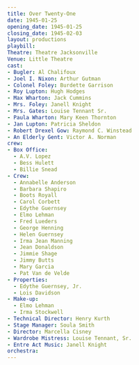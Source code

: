 ```yaml
---
title: Over Twenty-One
date: 1945-01-25
opening_date: 1945-01-25
closing_date: 1945-02-03
layout: productions
playbill:
Theatre: Theatre Jacksonville
Venue: Little Theatre
cast:
- Bugler: Al Chalifoux
- Joel I. Nixon: Arthur Gutman
- Colonel Foley: Burdette Garrison
- Roy Lupton: Hugh Hodges
- Max Wharton: Jack Cummins
- Mrs. Foley: Janell Knight
- Mrs. Gates: Louise Tennant Sr.
- Paula Wharton: Mary Keen Thornton
- Jan Lupton: Patricia Sheldon
- Robert Drexel Gow: Raymond C. Winstead
- An Elderly Gent: Victor A. Norman
crew:
- Box Office:
  - A.V. Lopez
  - Bess Hulett
  - Billie Snead
- Crew:
  - Annabelle Anderson
  - Barbara Shapiro
  - Boots Royall
  - Carol Corbett
  - Edythe Guernsey
  - Elmo Lehman
  - Fred Lueders
  - George Henning
  - Helen Guernsey
  - Irma Jean Manning
  - Jean Donaldson
  - Jimmie Shage
  - Jimmy Butts
  - Mary Garcia
  - Pat Van de Velde
- Properties:
  - Edythe Guernsey, Jr.
  - Lois Davidson
- Make-up:
  - Elmo Lehman
  - Irma Stockwell
- Technical Director: Henry Kurth
- Stage Manager: Soula Smith
- Director: Marcella Cisney
- Wardrobe Mistress: Louise Tennant, Sr.
- Entre Act Music: Janell Knight
orchestra:
---
```


